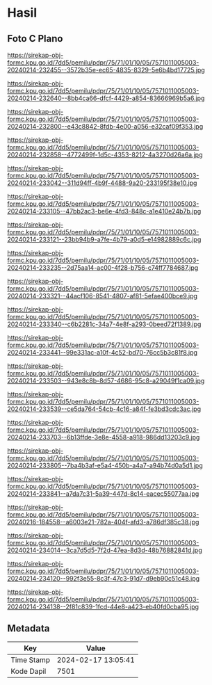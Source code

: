 # Hasil

## Foto C Plano

https://sirekap-obj-formc.kpu.go.id/7dd5/pemilu/pdpr/75/71/01/10/05/7571011005003-20240214-232455--3572b35e-ec65-4835-8329-5e6b4bd17725.jpg

https://sirekap-obj-formc.kpu.go.id/7dd5/pemilu/pdpr/75/71/01/10/05/7571011005003-20240214-232640--8bb4ca66-dfcf-4429-a854-83666969b5a6.jpg

https://sirekap-obj-formc.kpu.go.id/7dd5/pemilu/pdpr/75/71/01/10/05/7571011005003-20240214-232800--e43c8842-8fdb-4e00-a056-e32caf09f353.jpg

https://sirekap-obj-formc.kpu.go.id/7dd5/pemilu/pdpr/75/71/01/10/05/7571011005003-20240214-232858--4772499f-1d5c-4353-8212-4a3270d26a6a.jpg

https://sirekap-obj-formc.kpu.go.id/7dd5/pemilu/pdpr/75/71/01/10/05/7571011005003-20240214-233042--311d94ff-4b9f-4488-9a20-233195f38e10.jpg

https://sirekap-obj-formc.kpu.go.id/7dd5/pemilu/pdpr/75/71/01/10/05/7571011005003-20240214-233105--47bb2ac3-be6e-4fd3-848c-a1e410e24b7b.jpg

https://sirekap-obj-formc.kpu.go.id/7dd5/pemilu/pdpr/75/71/01/10/05/7571011005003-20240214-233121--23bb94b9-a7fe-4b79-a0d5-e14982889c6c.jpg

https://sirekap-obj-formc.kpu.go.id/7dd5/pemilu/pdpr/75/71/01/10/05/7571011005003-20240214-233235--2d75aa14-ac00-4f28-b756-c74ff7784687.jpg

https://sirekap-obj-formc.kpu.go.id/7dd5/pemilu/pdpr/75/71/01/10/05/7571011005003-20240214-233321--44acf106-8541-4807-af81-5efae400bce9.jpg

https://sirekap-obj-formc.kpu.go.id/7dd5/pemilu/pdpr/75/71/01/10/05/7571011005003-20240214-233340--c6b2281c-34a7-4e8f-a293-0beed72f1389.jpg

https://sirekap-obj-formc.kpu.go.id/7dd5/pemilu/pdpr/75/71/01/10/05/7571011005003-20240214-233441--99e331ac-a10f-4c52-bd70-76cc5b3c81f8.jpg

https://sirekap-obj-formc.kpu.go.id/7dd5/pemilu/pdpr/75/71/01/10/05/7571011005003-20240214-233503--943e8c8b-8d57-4686-95c8-a29049f1ca09.jpg

https://sirekap-obj-formc.kpu.go.id/7dd5/pemilu/pdpr/75/71/01/10/05/7571011005003-20240214-233539--ce5da764-54cb-4c16-a84f-fe3bd3cdc3ac.jpg

https://sirekap-obj-formc.kpu.go.id/7dd5/pemilu/pdpr/75/71/01/10/05/7571011005003-20240214-233703--6b13ffde-3e8e-4558-a918-986dd13203c9.jpg

https://sirekap-obj-formc.kpu.go.id/7dd5/pemilu/pdpr/75/71/01/10/05/7571011005003-20240214-233805--7ba4b3af-e5a4-450b-a4a7-a94b74d0a5d1.jpg

https://sirekap-obj-formc.kpu.go.id/7dd5/pemilu/pdpr/75/71/01/10/05/7571011005003-20240214-233841--a7da7c31-5a39-447d-8c14-eacec55077aa.jpg

https://sirekap-obj-formc.kpu.go.id/7dd5/pemilu/pdpr/75/71/01/10/05/7571011005003-20240216-184558--a6003e21-782a-404f-afd3-a786df385c38.jpg

https://sirekap-obj-formc.kpu.go.id/7dd5/pemilu/pdpr/75/71/01/10/05/7571011005003-20240214-234014--3ca7d5d5-7f2d-47ea-8d3d-48b76882841d.jpg

https://sirekap-obj-formc.kpu.go.id/7dd5/pemilu/pdpr/75/71/01/10/05/7571011005003-20240214-234120--992f3e55-8c3f-47c3-91d7-d9eb90c51c48.jpg

https://sirekap-obj-formc.kpu.go.id/7dd5/pemilu/pdpr/75/71/01/10/05/7571011005003-20240214-234138--2f81c839-1fcd-44e8-a423-eb40fd0cba95.jpg


## Metadata

| Key        | Value               |
| ---------- | ------------------- |
| Time Stamp | 2024-02-17 13:05:41 |
| Kode Dapil | 7501                |



